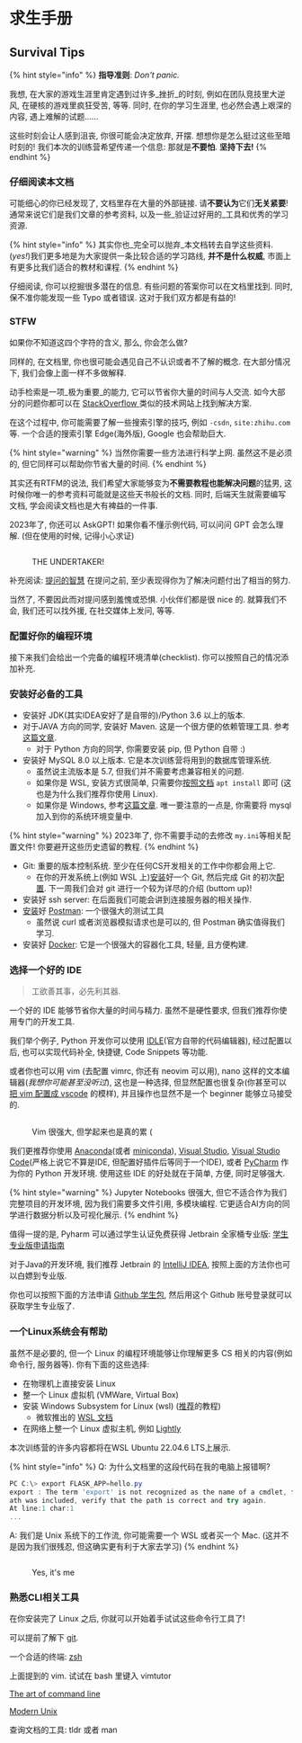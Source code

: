 # 求生手册

## Survival Tips

{% hint style="info" %}
**指导准则**: _Don't panic._

我想, 在大家的游戏生涯里肯定遇到过许多_挫折_的时刻, 例如在团队竞技里大逆风, 在硬核的游戏里疯狂受苦, 等等. 同时, 在你的学习生涯里, 也必然会遇上艰深的内容, 遇上难解的试题......

这些时刻会让人感到沮丧, 你很可能会决定放弃, 开摆. 想想你是怎么挺过这些至暗时刻的! 我们本次的训练营希望传递一个信息: 那就是**不要怕**. **坚持下去!**
{% endhint %}

### 仔细阅读本文档

可能细心的你已经发现了, 文档里存在大量的外部链接. 请**不要认为**它们**无关紧要**! 通常来说它们是我们文章的参考资料, 以及一些_验证过好用的_工具和优秀的学习资源.

{% hint style="info" %}
其实你也_完全可以抛弃_本文档转去自学这些资料. (_yes!_)我们更多地是为大家提供一条比较合适的学习路线, **并不是什么权威**, 市面上有更多比我们适合的教材和课程.
{% endhint %}

仔细阅读, 你可以挖掘很多潜在的信息. 有些问题的答案你可以在文档里找到. 同时, 保不准你能发现一些 Typo 或者错误. 这对于我们双方都是有益的!

### STFW

如果你不知道这四个字符的含义, 那么, 你会怎么做?

同样的, 在文档里, 你也很可能会遇见自己不认识或者不了解的概念. 在大部分情况下, 我们会像上面一样不多做解释.

动手检索是一项_极为重要_的能力, 它可以节省你大量的时间与人交流. 如今大部分的问题你都可以在 [StackOverflow ](https://stackoverflow.com/)类似的技术网站上找到解决方案.

在这个过程中, 你可能需要了解一些搜索引擎的技巧, 例如 `-csdn`, `site:zhihu.com` 等. 一个合适的搜索引擎 Edge(海外版), Google 也会帮助巨大.

{% hint style="warning" %}
当然你需要一些方法进行科学上网. 虽然这不是必须的, 但它同样可以帮助你节省大量的时间.
{% endhint %}

其实还有RTFM的说法, 我们希望大家能够变为**不需要教程也能解决问题**的猛男, 这时候你唯一的参考资料可能就是这些天书般长的文档. 同时, 后端天生就需要编写文档, 学会阅读文档也是大有裨益的一件事.

2023年了, 你还可以 AskGPT! 如果你看不懂示例代码, 可以问问 GPT 会怎么理解. (但在使用的时候, 记得小心求证)

<figure><img src="../.gitbook/assets/chat.jpeg" alt=""><figcaption><p>THE UNDERTAKER!</p></figcaption></figure>

补充阅读: [提问的智慧](https://lug.ustc.edu.cn/wiki/doc/smart-questions/) 在提问之前, 至少表现得你为了解决问题付出了相当的努力.

当然了, 不要因此而对提问感到羞愧或恐惧. 小伙伴们都是很 nice 的. 就算我们不会, 我们还可以找外援, 在社交媒体上发问, 等等.

### 配置好你的编程环境

接下来我们会给出一个完备的编程环境清单(checklist). 你可以按照自己的情况添加补充.

### 安装好必备的工具

* 安装好 JDK(其实IDEA安好了是自带的)/Python 3.6 以上的版本.
* 对于JAVA 方向的同学, 安装好 Maven. 这是一个很方便的依赖管理工具. 参考[这篇文章](https://zhuanlan.zhihu.com/p/615382243).
  * 对于 Python 方向的同学, 你需要安装 pip, 但 Python 自带 :)
* 安装好 MySQL 8.0 以上版本. 它是本次训练营将用到的数据库管理系统.
  * 虽然说主流版本是 5.7, 但我们并不需要考虑兼容相关的问题.
  * 如果你是 WSL, 安装方式很简单, 只需要你[按照文档](https://learn.microsoft.com/zh-cn/windows/wsl/tutorials/wsl-database) `apt install` 即可 (这也是为什么我们推荐你使用 Linux).
  * 如果你是 Windows, 参考[这篇文章](https://blog.csdn.net/m0\_52559040/article/details/121843945). 唯一要注意的一点是, 你需要将 mysql 加入到你的系统环境变量中.

{% hint style="warning" %}
2023年了, 你不需要手动的去修改 `my.ini`等相关配置文件! 你要避开这些历史遗留的教程.
{% endhint %}

* Git: 重要的版本控制系统. 至少在任何CS开发相关的工作中你都会用上它.
  * 在你的开发系统上(例如 WSL 上)[安装](https://git-scm.com/book/zh/v2/%E8%B5%B7%E6%AD%A5-%E5%AE%89%E8%A3%85-Git)好一个 Git, 然后完成 Git 的初次[配置](https://git-scm.com/book/zh/v2/%E8%B5%B7%E6%AD%A5-%E5%88%9D%E6%AC%A1%E8%BF%90%E8%A1%8C-Git-%E5%89%8D%E7%9A%84%E9%85%8D%E7%BD%AE). 下一周我们会对 git 进行一个较为详尽的介绍 (buttom up)!
* 安装好 ssh server: 在后面我们可能会讲到连接服务器的相关操作.
* [安装](https://zhuanlan.zhihu.com/p/605649220)好 [Postman](https://www.postman.com/): 一个很强大的测试工具
  * 虽然说 curl 或者浏览器模拟请求也是可以的, 但 Postman 确实值得我们学习.
* 安装好 [Docker](https://zhuanlan.zhihu.com/p/82269806): 它是一个很强大的容器化工具, 轻量, 且方便构建.

### 选择一个好的 IDE

> 工欲善其事，必先利其器.

一个好的 IDE 能够节省你大量的时间与精力. 虽然不是硬性要求, 但我们推荐你使用专门的开发工具.

我们举个例子, Python 开发你可以使用 [IDLE](https://docs.python.org/3/library/idle.html)(官方自带的代码编辑器), 经过配置以后, 也可以实现代码补全, 快捷键, Code Snippets 等功能.

或者你也可以用 vim (去配置 vimrc, 你还有 neovim 可以用), nano 这样的文本编辑器(_我想你可能甚至没听过_), 这也是一种选择, 但显然配置也很复杂(你甚至可以[把 vim 配置成 vscode](https://juejin.cn/post/7064009400075157535#heading-35) 的模样), 并且操作也显然不是一个 beginner 能够立马接受的.

<figure><img src="../.gitbook/assets/vim-meme (1).png" alt=""><figcaption><p>Vim 很强大, 但学起来也是真的累 (</p></figcaption></figure>

我们更推荐你使用 [Anaconda](https://www.anaconda.com/)(或者 [miniconda](https://docs.conda.io/en/latest/miniconda.html)), [Visual Studio](https://visualstudio.microsoft.com/zh-hans/vs/features/python/), [Visual Studio Code](https://code.visualstudio.com/)(严格上说它不算是IDE, 但配置好插件后等同于一个IDE), 或者 [PyCharm](https://www.jetbrains.com/pycharm/download/) 作为你的 Python 开发环境. 使用这些 IDE 的好处就在于简单, 方便, 同时足够强大.

{% hint style="warning" %}
Jupyter Notebooks 很强大, 但它不适合作为我们完整项目的开发环境, 因为我们需要多文件引用, 多模块编程. 它更适合AI方向的同学进行数据分析以及可视化展示.
{% endhint %}

值得一提的是, Pyharm 可以通过学生认证免费获得 Jetbrain 全家桶专业版: [学生专业版申请指南](https://blog.jetbrains.com/zh-hans/blog/2022/08/24/2022-jetbrains-student-program/)

对于Java的开发环境, 我们推荐 Jetbrain 的 [IntelliJ IDEA](https://www.jetbrains.com/idea/), 按照上面的方法你也可以白嫖到专业版.

你也可以按照下面的方法申请 [Github 学生包](https://zhuanlan.zhihu.com/p/578964972), 然后用这个 Github 账号登录就可以获取学生专业版了.

### 一个Linux系统会有帮助

虽然不是必要的, 但一个 Linux 的编程环境能够让你理解更多 CS 相关的内容(例如命令行, 服务器等). 你有下面的这些选择:

* 在物理机上直接安装 Linux
* 整一个 Linux 虚拟机 (VMWare, Virtual Box)
* 安装 Windows Subsystem for Linux (wsl) ([推荐](https://zhuanlan.zhihu.com/p/337104547)的教程)
  * 微软推出的 [WSL 文档](https://learn.microsoft.com/zh-cn/windows/wsl/)
* 在网络上整一个 Linux 虚拟主机, 例如 [Lightly](https://lightly.teamcode.com/?f=jb51)

本次训练营的许多内容都将在WSL Ubuntu 22.04.6 LTS上展示.

{% hint style="info" %}
Q: 为什么文档里的这段代码在我的电脑上报错啊?

```powershell
PC C:\> export FLASK_APP=hello.py
export : The term 'export' is not recognized as the name of a cmdlet, function, script file, or operable program. Check the spelling of the name, or if a p
ath was included, verify that the path is correct and try again.
At line:1 char:1
...
```

A: 我们是 Unix 系统下的工作流, 你可能需要一个 WSL 或者买一个 Mac. (这并不是因为我们很残忍, 但这确实更有利于大家去学习)
{% endhint %}





<figure><img src="../.gitbook/assets/R-C.jpg" alt=""><figcaption><p>Yes, it's me</p></figcaption></figure>

### 熟悉CLI相关工具

在你安装完了 Linux 之后, 你就可以开始着手试试这些命令行工具了!

可以提前了解下 [git](broken-reference).

一个合适的终端: [zsh](https://zhuanlan.zhihu.com/p/441676276)

上面提到的 vim. 试试在 bash 里键入 vimtutor

[The art of command line](https://github.com/jlevy/the-art-of-command-line/blob/master/README-zh.md)

[Modern Unix](https://github.com/ibraheemdev/modern-unix)

查询文档的工具: tldr 或者 man
